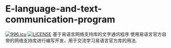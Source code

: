 # E-language-and-text-communication-program
<a href="https://996.icu"><img src="https://img.shields.io/badge/link-996.icu-red.svg" alt="996.icu" /></a>
[![LICENSE](https://img.shields.io/badge/license-Anti%20996-blue.svg)](https://github.com/996icu/996.ICU/blob/master/LICENSE)
基于易语言网络支持库的文字通讯程序
使用易语言官方自带的网络支持库进行编写开发，用于交流学习易语言官方库的用法.
